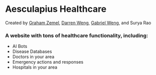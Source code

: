 # Aesculapius Healthcare

Created by [Graham Zemel](https://github.com/grahamzemel), [Darren Weng](https://github.com/darrentweng), [Gabriel Weng](https://github.com/gabeweng), and Surya Rao

### A website with tons of healthcare functionality, including:
- AI Bots
- Disease Databases
- Doctors in your area
- Emergency actions and responses
- Hospitals in your area

